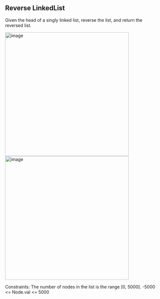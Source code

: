 ## Reverse LinkedList
Given the head of a singly linked list, reverse the list, and return the reversed list.

<img width="400" alt="image" src="https://github.com/Ayushsaini20/100-Days-Of-Code/assets/73630171/133746c5-08d1-4349-baff-f34618591eb2">

<img width="400" alt="image" src="https://github.com/Ayushsaini20/100-Days-Of-Code/assets/73630171/11453154-b44e-496c-9ad5-112ded19b0b2">

Constraints:
The number of nodes in the list is the range [0, 5000].
-5000 <= Node.val <= 5000
